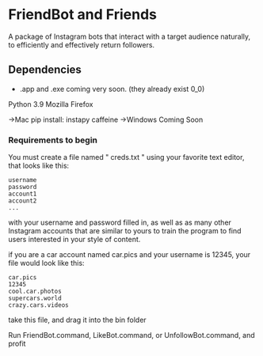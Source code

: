 # FriendBot and Friends

A package of Instagram bots that interact with a target audience naturally, to efficiently and effectively return followers.

## Dependencies

* .app and .exe coming very soon. (they already exist 0_0)

Python 3.9
Mozilla Firefox

->Mac
  pip install: 
    instapy
    caffeine
->Windows
  Coming Soon

### Requirements to begin

You must create a file named  " creds.txt " using your favorite text editor, that looks like this:
```
username
password
account1
account2
...
```

with your username and password filled in, as well as as many other Instagram accounts that are 
similar to yours to train the program to find users interested in your style of content.

if you are a car account named car.pics and your username is 12345, your file would look like this:
```
car.pics
12345
cool.car.photos
supercars.world
crazy.cars.videos
```
take this file, and drag it into the bin folder

Run FriendBot.command, LikeBot.command, or UnfollowBot.command, and profit


